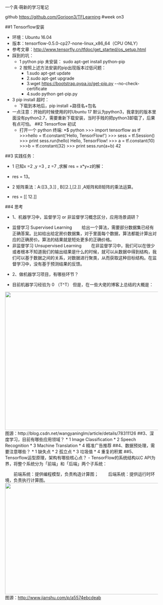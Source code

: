 一个真·萌新的学习笔记

github https://github.com/Gorioon3/TFLearning
#week on3

##1 Tensorflow安装
 - 环境：Ubuntu  16.04
 - 版本：tensorflow-0.5.0-cp27-none-linux_x86_64（CPU ONLY）
 - 参考文章：http://www.tensorfly.cn/tfdoc/get_started/os_setup.html
 - 踩到的坑：
   - 1 python pip 未安装：
        sudo apt-get install python-pip
   - 2 按照上述方法安装的pip出现版本过低问题：
     * 1.sudo apt-get update
     * 2.sudo apt-get upgrade
     * 3.wget https://bootstrap.pypa.io/get-pip.py  --no-check-certificate
     * 4.sudo python get-pip.py
  - 3 pip install 超时：
     * 下载到本地后，pip install +路径名+包名
 - 一点注意：开始的时候使用的时Ubuntu 17 默认为python3，我拿到的版本里面没有python2.7，需要重新下载安装，当时手贱的把python3卸载了，后果有点可怕。
##2 Tensorflow 初试
   - 打开一个 python 终端:
*$ python 
&gt;&gt;&gt; import tensorflow as tf
&gt;&gt;&gt;hello = tf.constant('Hello, TensorFlow!')
&gt;&gt;&gt; sess = tf.Session()
&gt;&gt;&gt; print sess.run(hello)
Hello, TensorFlow!
&gt;&gt;&gt; a = tf.constant(10)
&gt;&gt;&gt;b = tf.constant(32)
&gt;&gt;&gt; print sess.run(a+b)
42

##3 实践任务：
- 1 已知x =2 ,y =3 , z =7 ,求解 res = x*y+z的解：
 * res = 13。
- 2 矩阵乘法：A:[[3.,3.]]  , B[[2.],[2.]] ,A矩阵和B矩阵的乘法运算。
 * res = [[ 12.]]

##4 思考
- 1、机器学习中，监督学习 or 非监督学习概念区分，应用场景调研？
 * 监督学习 Supervised Learning
       &emsp;&emsp;给出一个算法，需要部分数据集已经有正确答案。比如给出给定房价数据集，对于里面每个数据，算法都能计算出对应的正确房价。算法的结果就是短处更多的正确价格。
 * 非监督学习  Unsupervised Learning
&emsp;&emsp;在非监督学习中，我们可以在很少或者根本不知道我们的输出结果是什么的时候，就可以从数据中得到结构，我们可以基于数据之间的关系，对数据进行聚类，从而获取这种目标结构。在监督学习中，没有基于预测结果的反馈。    
- 2、做机器学习项目，有哪些环节？
 * 目前机器学习经验为 0 （T^T）
但是，在一些大佬的博客上总结的大概是：
<img src="/uploads/default/original/1X/a82bcb906309421a81478d9dfe3590d458dfcc70.png" width="690" height="455">
图源：http://blog.csdn.net/wangyaninglm/article/details/78311126
##3、深度学习，目前有哪些应用领域？
 * 1 Image Classification
 * 2 Speech Recognition
 * 3 Machine Translation
 * 4 精准广告推荐
##4、数据预处理，需要注意哪些？
 * 1 缺失点
 * 2 孤立点
 * 3 垃圾值
 * 4 重复的积累
##5、Tensorflow运型原理，架构有哪些核心点？
- TensorFlow的系统结构以C API为界，将整个系统分为「前端」和「后端」两个子系统：

&emsp;&emsp;前端系统：提供编程模型，负责构造计算图；
&emsp;&emsp;后端系统：提供运行时环境，负责执行计算图。
<img src="/uploads/default/original/1X/32ae779496ac8c24b8cc48c2a30bc8d13ef0a0f0.png" width="629" height="366">
图源：http://www.jianshu.com/p/a5574ebcdeab